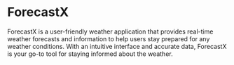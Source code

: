 # ForecastX
ForecastX is a user-friendly weather application that provides real-time weather forecasts and information to help users stay prepared for any weather conditions. With an intuitive interface and accurate data, ForecastX is your go-to tool for staying informed about the weather.
